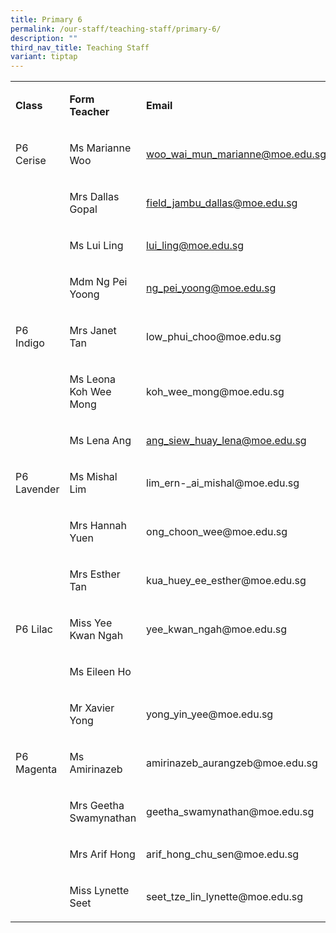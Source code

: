 ```yaml
---
title: Primary 6
permalink: /our-staff/teaching-staff/primary-6/
description: ""
third_nav_title: Teaching Staff
variant: tiptap
---
```

<table style="minWidth: 75px">
<colgroup>
<col>
<col>
<col>
</colgroup>
<tbody>
<tr>
<td rowspan="1" colspan="1">
<p><strong>Class</strong>
</p>
</td>
<td rowspan="1" colspan="1">
<p><strong>Form Teacher</strong>
</p>
</td>
<td rowspan="1" colspan="1">
<p><strong>Email</strong>
</p>
</td>
</tr>
<tr>
<td rowspan="1" colspan="1">
<p>P6 Cerise</p>
</td>
<td rowspan="1" colspan="1">
<p>Ms Marianne Woo</p>
</td>
<td rowspan="1" colspan="1">
<p><a href="mailto:woo_wai_mun_marianne@moe.edu.sg" rel="noopener noreferrer nofollow" target="_blank">woo_wai_mun_marianne@moe.edu.sg</a>
</p>
</td>
</tr>
<tr>
<td rowspan="1" colspan="1">
<p></p>
</td>
<td rowspan="1" colspan="1">
<p>Mrs Dallas Gopal</p>
</td>
<td rowspan="1" colspan="1">
<p><a href="mailto:field_jambu_dallas@moe.edu.sg" rel="noopener noreferrer nofollow" target="_blank">field_jambu_dallas@moe.edu.sg</a>
</p>
</td>
</tr>
<tr>
<td rowspan="1" colspan="1">
<p></p>
</td>
<td rowspan="1" colspan="1">
<p>Ms Lui Ling</p>
</td>
<td rowspan="1" colspan="1">
<p><a href="mailto:lui_ling@moe.edu.sg" rel="noopener noreferrer nofollow" target="_blank">lui_ling@moe.edu.sg</a>
</p>
</td>
</tr>
<tr>
<td rowspan="1" colspan="1">
<p></p>
</td>
<td rowspan="1" colspan="1">
<p>Mdm Ng Pei Yoong</p>
</td>
<td rowspan="1" colspan="1">
<p><a href="mailto:ng_pei_yoong@moe.edu.sg" rel="noopener noreferrer nofollow" target="_blank">ng_pei_yoong@moe.edu.sg</a>
</p>
</td>
</tr>
<tr>
<td rowspan="1" colspan="1">
<p>P6 Indigo</p>
</td>
<td rowspan="1" colspan="1">
<p>Mrs Janet Tan</p>
</td>
<td rowspan="1" colspan="1">
<p>low_phui_choo@moe.edu.sg</p>
</td>
</tr>
<tr>
<td rowspan="1" colspan="1">
<p></p>
</td>
<td rowspan="1" colspan="1">
<p>Ms Leona Koh Wee Mong</p>
</td>
<td rowspan="1" colspan="1">
<p>koh_wee_mong@moe.edu.sg</p>
</td>
</tr>
<tr>
<td rowspan="1" colspan="1">
<p></p>
</td>
<td rowspan="1" colspan="1">
<p>Ms Lena Ang</p>
</td>
<td rowspan="1" colspan="1">
<p><a href="mailto:ang_siew_huay_lena@moe.edu.sg" rel="noopener noreferrer nofollow" target="_blank">ang_siew_huay_lena@moe.edu.sg</a>
</p>
</td>
</tr>
<tr>
<td rowspan="1" colspan="1">
<p>P6 Lavender</p>
</td>
<td rowspan="1" colspan="1">
<p>Ms Mishal Lim</p>
</td>
<td rowspan="1" colspan="1">
<p>lim_ern-_ai_mishal@moe.edu.sg</p>
</td>
</tr>
<tr>
<td rowspan="1" colspan="1">
<p></p>
</td>
<td rowspan="1" colspan="1">
<p>Mrs Hannah Yuen</p>
</td>
<td rowspan="1" colspan="1">
<p>ong_choon_wee@moe.edu.sg</p>
</td>
</tr>
<tr>
<td rowspan="1" colspan="1">
<p></p>
</td>
<td rowspan="1" colspan="1">
<p>Mrs Esther Tan</p>
</td>
<td rowspan="1" colspan="1">
<p>kua_huey_ee_esther@moe.edu.sg</p>
</td>
</tr>
<tr>
<td rowspan="1" colspan="1">
<p>P6 Lilac</p>
</td>
<td rowspan="1" colspan="1">
<p>Miss Yee Kwan Ngah</p>
</td>
<td rowspan="1" colspan="1">
<p>yee_kwan_ngah@moe.edu.sg</p>
</td>
</tr>
<tr>
<td rowspan="1" colspan="1">
<p></p>
</td>
<td rowspan="1" colspan="1">
<p>Ms Eileen Ho</p>
</td>
<td rowspan="1" colspan="1">
<p>&nbsp;</p>
</td>
</tr>
<tr>
<td rowspan="1" colspan="1">
<p></p>
</td>
<td rowspan="1" colspan="1">
<p>Mr Xavier Yong</p>
</td>
<td rowspan="1" colspan="1">
<p>yong_yin_yee@moe.edu.sg</p>
</td>
</tr>
<tr>
<td rowspan="1" colspan="1">
<p>P6 Magenta</p>
</td>
<td rowspan="1" colspan="1">
<p>Ms Amirinazeb</p>
</td>
<td rowspan="1" colspan="1">
<p>amirinazeb_aurangzeb@moe.edu.sg</p>
</td>
</tr>
<tr>
<td rowspan="1" colspan="1">
<p></p>
</td>
<td rowspan="1" colspan="1">
<p>Mrs Geetha Swamynathan</p>
</td>
<td rowspan="1" colspan="1">
<p>geetha_swamynathan@moe.edu.sg</p>
</td>
</tr>
<tr>
<td rowspan="1" colspan="1">
<p></p>
</td>
<td rowspan="1" colspan="1">
<p>Mrs Arif Hong</p>
</td>
<td rowspan="1" colspan="1">
<p>arif_hong_chu_sen@moe.edu.sg</p>
</td>
</tr>
<tr>
<td rowspan="1" colspan="1">
<p></p>
</td>
<td rowspan="1" colspan="1">
<p>Miss Lynette Seet</p>
</td>
<td rowspan="1" colspan="1">
<p>seet_tze_lin_lynette@moe.edu.sg</p>
</td>
</tr>
</tbody>
</table>
<p></p>